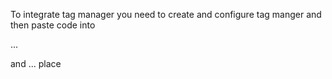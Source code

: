 
To integrate tag manager you need to create and configure tag manger and then paste code into 

...

and ... place 